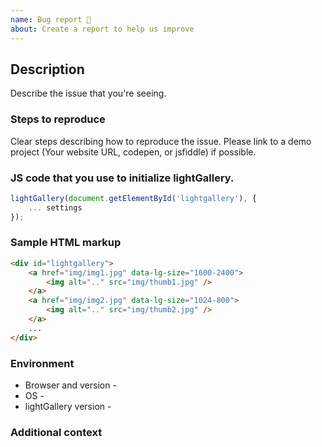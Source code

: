 ```yaml
---
name: Bug report 🐞
about: Create a report to help us improve
---
```


## Description

Describe the issue that you're seeing.

### Steps to reproduce

Clear steps describing how to reproduce the issue. Please link to
a demo project (Your website URL, codepen, or jsfiddle) if possible.

### JS code that you use to initialize lightGallery.

```js
lightGallery(document.getElementById('lightgallery'), {
    ... settings
});
```

### Sample HTML markup

```html
<div id="lightgallery">
    <a href="img/img1.jpg" data-lg-size="1600-2400">
        <img alt=".." src="img/thumb1.jpg" />
    </a>
    <a href="img/img2.jpg" data-lg-size="1024-800">
        <img alt=".." src="img/thumb2.jpg" />
    </a>
    ...
</div>
```

### Environment

-   Browser and version - 
-   OS - 
-   lightGallery version - 

### Additional context
